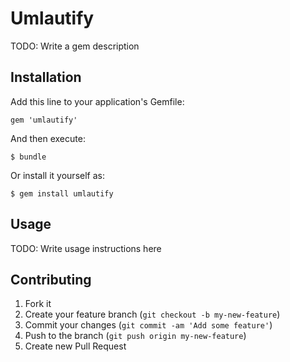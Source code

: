 # Umlautify

TODO: Write a gem description

## Installation

Add this line to your application's Gemfile:

    gem 'umlautify'

And then execute:

    $ bundle

Or install it yourself as:

    $ gem install umlautify

## Usage

TODO: Write usage instructions here

## Contributing

1. Fork it
2. Create your feature branch (`git checkout -b my-new-feature`)
3. Commit your changes (`git commit -am 'Add some feature'`)
4. Push to the branch (`git push origin my-new-feature`)
5. Create new Pull Request
